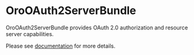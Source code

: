# OroOAuth2ServerBundle

OroOAuth2ServerBundle provides OAuth 2.0 authorization and resource server capabilities.

Please see [documentation](https://doc.oroinc.com/master/backend/bundles/platform/OAuth2ServerBundle/) for more details.
